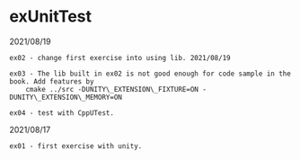 # exUnitTest

2021/08/19 
	
	ex02 - change first exercise into using lib. 2021/08/19

	ex03 - The lib built in ex02 is not good enough for code sample in the book. Add features by 
		cmake ../src -DUNITY\_EXTENSION\_FIXTURE=ON -DUNITY\_EXTENSION\_MEMORY=ON

	ex04 - test with CppUTest. 

2021/08/17

	ex01 - first exercise with unity. 
